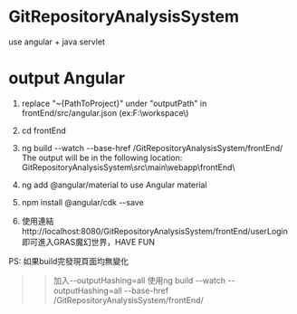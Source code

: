 # GitRepositoryAnalysisSystem
use angular + java servlet
# output Angular
1. replace "~{PathToProject}" under "outputPath" in frontEnd/src/angular.json  (ex:F:\\workspace\\)  
2. cd frontEnd  
3. ng build --watch --base-href /GitRepositoryAnalysisSystem/frontEnd/
The output will be in the following location:  
GitRepositoryAnalysisSystem\src\main\webapp\frontEnd\

4. ng add @angular/material  to use Angular material

5. npm install @angular/cdk --save

6. 使用連結 http://localhost:8080/GitRepositoryAnalysisSystem/frontEnd/userLogin 即可進入GRAS魔幻世界，HAVE FUN

PS: 如果build完發現頁面均無變化
>>加入--outputHashing=all
使用ng build --watch --outputHashing=all --base-href /GitRepositoryAnalysisSystem/frontEnd/

